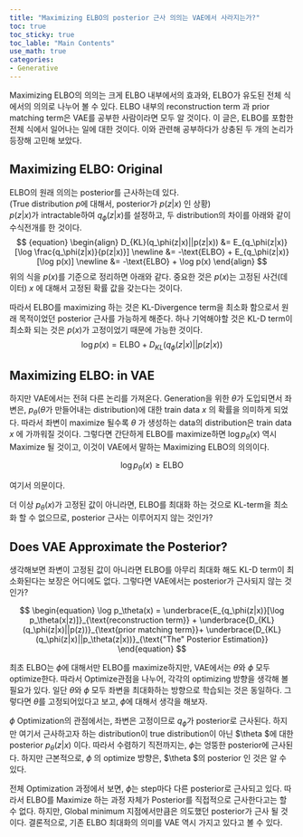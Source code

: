 ```yaml
---
title: "Maximizing ELBO의 posterior 근사 의의는 VAE에서 사라지는가?"
toc: true
toc_sticky: true
toc_lable: "Main Contents"
use_math: true
categories:
- Generative
---
```




Maximizing ELBO의 의의는 크게 ELBO 내부에서의 효과와, ELBO가 유도된 전체 식에서의 의의로 나누어 볼 수 있다. ELBO 내부의 reconstruction term 과 prior matching term은 VAE를 공부한 사람이라면 모두 알 것이다. 이 글은, ELBO를 포함한 전체 식에서 일어나는 일에 대한 것이다. 이와 관련해 공부하다가 상충된 두 개의 논리가 등장해 고민해 보았다.

## Maximizing ELBO: Original

ELBO의 원래 의의는 posterior를 근사하는데 있다.  
(True distribution $p$에 대해서, posterior가  $p(z|x)$ 인 상황)   
$p(z|x)$가 intractable하여 $q_\phi(z|x)$를 설정하고, 두 distribution의 차이를 아래와 같이 수식전개를 한 것이다.
$$ {equation}
\begin{align}
D_{KL}(q_\phi(z|x)||p(z|x)) &= E_{q_\phi(z|x)}[\log \frac{q_\phi(z|x)}{p(z|x)}] 
\newline
&= -\text{ELBO} + E_{q_\phi(z|x)}[\log p(x)]
	\newline
	&= -\text{ELBO} + \log p(x)
\end{align}
$$
위의 식을 $p(x)$를 기준으로 정리하면 아래와 같다. 중요한 것은 $p(x)$는 고정된 사건(데이터) $x$ 에 대해서 고정된 확률 값을 갖는다는 것이다.

따라서 ELBO를 maximizing 하는 것은 KL-Divergence term을 최소화 함으로서 원래 목적이었던 posterior 근사를 가능하게 해준다. 하나 기억해야할 것은 KL-D term이 최소화 되는 것은 $p(x)$가 고정이었기 때문에 가능한 것이다.
$$
\begin{equation}
\log p(x) = \text{ELBO} + D_{KL}(q_{\phi}(z|x)||p(z|x))
\end{equation}
$$




## Maximizing ELBO: in VAE

하지만 VAE에서는 전혀 다른 논리를 가져온다. Generation을 위한 $\theta$가 도입되면서 좌변은, $p_\theta$($\theta$가 만들어내는 distribution)에 대한 train data $x$ 의 확률을 의미하게 되었다. 따라서 좌변이 maximize 될수록 $\theta$ 가 생성하는 data의 distribution은 train data $x$ 에 가까워질 것이다.  그렇다면 간단하게 ELBO를 maximize하면 $\log p_\theta(x)$ 역시 Maximize 될 것이고, 이것이 VAE에서 말하는 Maximizing ELBO의 의의이다.





$$
\begin{equation}
\log p_\theta(x) \geq \text{ELBO}
\end{equation}
$$





여기서 의문이다.

더 이상 $p_\theta(x)$가 고정된 값이 아니라면, ELBO를 최대화 하는 것으로 KL-term을 최소화 할 수 없으므로, posterior 근사는 이루어지지 않는 것인가?



## Does VAE Approximate the Posterior?

생각해보면 좌변이 고정된 값이 아니라면 ELBO를 아무리 최대화 해도 KL-D term이 최소화된다는 보장은 어디에도 없다. 그렇다면 VAE에서는 posterior가 근사되지 않는 것인가? 


$$
\begin{equation}
\log p_\theta(x) = \underbrace{E_{q_\phi(z|x)}[\log p_\theta(x|z)]}_{\text{reconstruction term}} + \underbrace{D_{KL}(q_\phi(z|x)||p(z))}_{\text{prior matching term}}+ \underbrace{D_{KL}(q_\phi(z|x)||p_\theta(z|x))}_{\text{"The" Posterior Estimation}}
\end{equation}
$$


최초 ELBO는 $\phi$에 대해서만 ELBO를 maximize하지만, VAE에서는 $\theta$와 $\phi$ 모두 optimize한다. 따라서 Optimize관점을 나누어, 각각의 optimizing 방향을 생각해 볼 필요가 있다. 일단 $\theta$와 $\phi$  모두 좌변을 최대화하는 방향으로 학습되는 것은 동일하다. 그렇다면 $\theta$를 고정되어있다고 보고, $\phi$에 대해서 생각을 해보자. 

$\phi$ Optimization의 관점에서는, 좌변은 고정이므로 $q_\phi$가 posterior로 근사된다. 하지만 여기서 근사하고자 하는 distribution이 true distribution이 아닌 $\theta $에 대한 posterior $p_\theta(z|x)$ 이다. 따라서 수렴하기 직전까지는, $\phi$는 엉뚱한 posterior에 근사된다. 하지만 근본적으로, $\phi$ 의 optimize 방향은, $\theta $의 posterior 인 것은 알 수 있다.

전체 Optimization 과정에서 보면, $\phi$는 step마다 다른 posterior로 근사되고 있다. 따라서 ELBO를 Maximize 하는 과정 자체가 Posterior를 직접적으로 근사한다고는 할 수 없다. 하지만, Global minimum 지점에서만큼은 의도했던 posterior가 근사 될 것이다. 결론적으로, 기존 ELBO 최대화의 의미를 VAE 역시 가지고 있다고 볼 수 있다.


